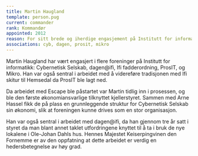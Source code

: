 ```yaml
---
title: Martin Haugland
template: person.pug
current: commander
rank: Kommandør
appointed: 2012
reason: For sitt brede og iherdige engasjement på Institutt for informatikk tildeles Martin Haugland graden Kommandør av Hennes Majestet Keiserpingvinen den Fornemmes orden.
associations: cyb, dagen, prosit, mikro
---
```


Martin Haugland har vært engasjert i flere foreninger på Institutt for informatikk: Cybernetisk Selskab, dagen@ifi, Ifi fadderordning, ProsIT, og Mikro. Han var også sentral i arbeidet med å videreføre tradisjonen med Ifi skitur til Hemsedal da ProsIT ble lagt ned.

Da arbeidet med Escape ble påstartet var Martin tidlig inn i prosessen, og ble den første økonomiansvarlige tilknyttet kjellerstyret. Sammen med Arne Hassel fikk de på plass en grunnleggende struktur for Cybernetisk Selskab sin økonomi, slik at foreningen kunne drives som en stor organisasjon.

Han var også sentral i arbeidet med dagen@ifi, da han gjennom tre år satt i styret da man blant annet taklet utfordringene knyttet til å ta i bruk de nye lokalene i Ole-Johan Dahls hus. Hennes Majestet Keiserpingvinen den Fornemme er av den oppfatning at dette arbeidet er verdig en hedersbetegnelse av høy grad.
